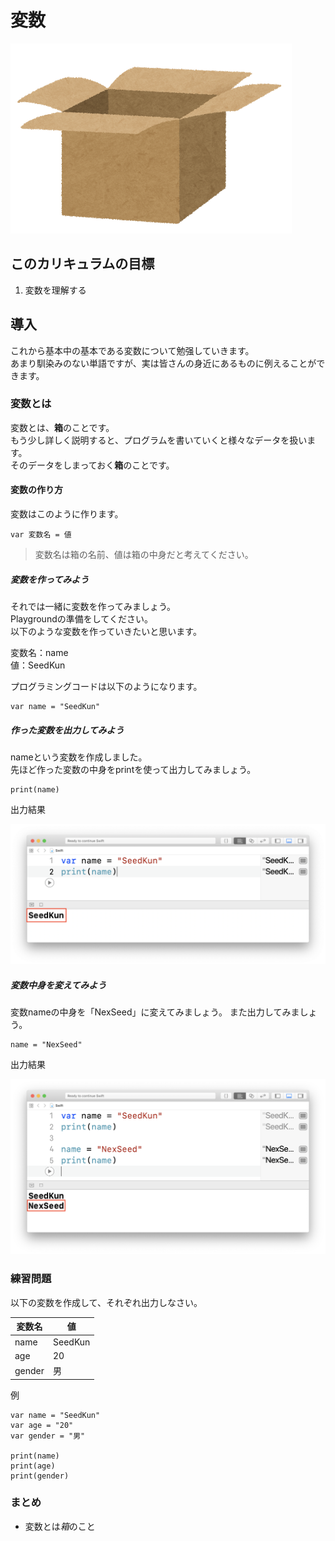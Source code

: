 # 変数

![Swiftロゴ](./img/cardboard_open.png)

## このカリキュラムの目標
1. 変数を理解する

## 導入
これから基本中の基本である変数について勉强していきます。  
あまり馴染みのない単語ですが、実は皆さんの身近にあるものに例えることができます。


### 変数とは
変数とは、**箱**のことです。  
もう少し詳しく説明すると、プログラムを書いていくと様々なデータを扱います。  
そのデータをしまっておく**箱**のことです。

#### 変数の作り方
変数はこのように作ります。

```
var 変数名 = 値
```

> 変数名は箱の名前、値は箱の中身だと考えてください。

##### 変数を作ってみよう
それでは一緒に変数を作ってみましょう。  
Playgroundの準備をしてください。  
以下のような変数を作っていきたいと思います。

変数名：name  
値：SeedKun

プログラミングコードは以下のようになります。

```
var name = "SeedKun"
```

##### 作った変数を出力してみよう
nameという変数を作成しました。  
先ほど作った変数の中身をprintを使って出力してみましょう。

```
print(name)
```

出力結果

![Swiftロゴ](./img/print_str_seedkun.png)


##### 変数中身を変えてみよう
変数nameの中身を「NexSeed」に変えてみましょう。
また出力してみましょう。

```
name = "NexSeed"
```

出力結果

![Swiftロゴ](./img/print_str_nexseed.png)


### 練習問題
以下の変数を作成して、それぞれ出力しなさい。

|変数名|値|
|---|---|
|name|SeedKun|
|age|20|
|gender|男|

例

```
var name = "SeedKun"
var age = "20"
var gender = "男"

print(name)
print(age)
print(gender)

```

### まとめ
- 変数とは*箱*のこと